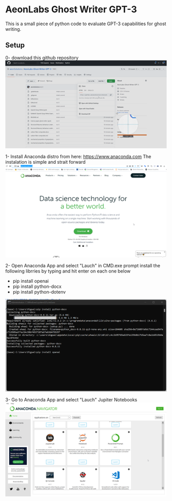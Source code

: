 # AeonLabs Ghost Writer GPT-3
 This is a small piece of python code to evaluate GPT-3 capabilities for ghost writing.

## Setup
0- download this github repository
![](https://github.com/aeonSolutions/AeonLabs-Ghost-Writer-GPT-3/blob/main/img/github_download.png)

1- Install Anaconda distro from here: https://www.anaconda.com The instalation is simple and strait forward
![](https://github.com/aeonSolutions/AeonLabs-Ghost-Writer-GPT-3/blob/main/img/anaconda_website.png)

2- Open Anaconda App and select "Lauch" in CMD.exe prompt
install the following librries by typing and hit enter on each one below
- pip install openai
- pip install python-docx
- pip install python-dotenv
 
![](https://github.com/aeonSolutions/AeonLabs-Ghost-Writer-GPT-3/blob/main/img/cmd_prompt.png)

3- Go to Anaconda App and select "Lauch" Jupiter Notebooks
![](https://github.com/aeonSolutions/AeonLabs-Ghost-Writer-GPT-3/blob/main/img/anaconda_jupyter.png)
